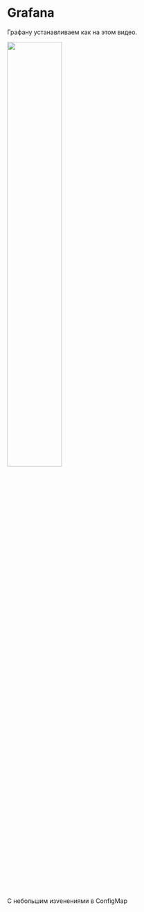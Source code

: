 # Grafana

Графану устанавливаем как на этом видео.

[<img src="https://img.youtube.com/vi/trHNN-X_BUE/maxresdefault.jpg" width="50%">](https://youtu.be/trHNN-X_BUE&t=907s)

С небольшим изvенениями в ConfigMap
